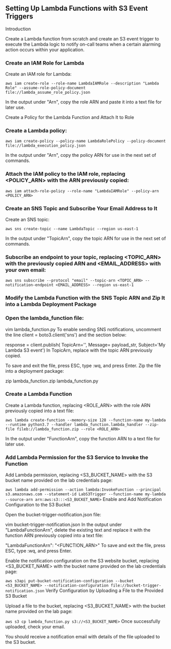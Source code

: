 ## Setting Up Lambda Functions with S3 Event Triggers
Introduction

Create a Lambda function from scratch and create an S3 event trigger to execute the Lambda logic to notify on-call teams when a certain alarming action occurs within your application.

### Create an IAM Role for Lambda

Create an IAM role for Lambda:

`aws iam create-role --role-name LambdaIAMRole --description "Lambda Role" --assume-role-policy-document file://lambda_assume_role_policy.json`

In the output under "Arn", copy the role ARN and paste it into a text file for later use.

Create a Policy for the Lambda Function and Attach It to Role

### Create a Lambda policy:

`aws iam create-policy --policy-name LambdaRolePolicy --policy-document file://lambda_execution_policy.json`

In the output under "Arn", copy the policy ARN for use in the next set of commands.

### Attach the IAM policy to the IAM role, replacing <POLICY_ARN> with the ARN previously copied:

`aws iam attach-role-policy --role-name "LambdaIAMRole" --policy-arn <POLICY_ARN>`

### Create an SNS Topic and Subscribe Your Email Address to It

Create an SNS topic:

`aws sns create-topic --name LambdaTopic --region us-east-1`

In the output under "TopicArn", copy the topic ARN for use in the next set of commands.

### Subscribe an endpoint to your topic, replacing <TOPIC_ARN> with the previously copied ARN and <EMAIL_ADDRESS> with your own email:

`aws sns subscribe --protocol "email" --topic-arn <TOPIC_ARN> --notification-endpoint <EMAIL_ADDRESS> --region us-east-1`


### Modify the Lambda Function with the SNS Topic ARN and Zip It into a Lambda Deployment Package

### Open the lambda_function file:

vim lambda_function.py
To enable sending SNS notifications, uncomment the line client = boto3.client('sns') and the section below:

response = client.publish(
TopicArn='<SNS-TOPIC-ARN>',
Message= payload_str,
Subject='My Lambda S3 event')
In TopicArn, replace <SNS-TOPIC-ARN> with the topic ARN previously copied.

To save and exit the file, press ESC, type :wq, and press Enter.
Zip the file into a deployment package:

zip lambda_function.zip lambda_function.py
### Create a Lambda Function
Create a Lambda function, replacing <ROLE_ARN> with the role ARN previously copied into a text file:

`aws lambda create-function --memory-size 128 --function-name my-lambda --runtime python3.7 --handler lambda_function.lambda_handler --zip-file fileb://lambda_function.zip --role <ROLE_ARN>`

In the output under "FunctionArn", copy the function ARN to a text file for later use.

### Add Lambda Permission for the S3 Service to Invoke the Function

Add Lambda permission, replacing <S3_BUCKET_NAME> with the S3 bucket name provided on the lab credentials page:

`aws lambda add-permission --action lambda:InvokeFunction --principal s3.amazonaws.com --statement-id LabS3Trigger --function-name my-lambda --source-arn arn:aws:s3:::<S3_BUCKET_NAME>`
Enable and Add Notification Configuration to the S3 Bucket

Open the bucket-trigger-notification.json file:

vim bucket-trigger-notification.json
In the output under "LambdaFunctionArn", delete the existing text and replace it with the function ARN previously copied into a text file:

"LambdaFunctionArn": "<FUNCTION_ARN>"
To save and exit the file, press ESC, type :wq, and press Enter.

Enable the notification configuration on the S3 website bucket, replacing <S3_BUCKET_NAME> with the bucket name provided on the lab credentials page:

`aws s3api put-bucket-notification-configuration --bucket <S3_BUCKET_NAME> --notification-configuration file://bucket-trigger-notification.json`
Verify Configuration by Uploading a File to the Provided S3 Bucket

Upload a file to the bucket, replacing <S3_BUCKET_NAME> with the bucket name provided on the lab page:

`aws s3 cp lambda_function.py s3://<S3_BUCKET_NAME>`
Once successfully uploaded, check your email.

You should receive a notification email with details of the file uploaded to the S3 bucket.
